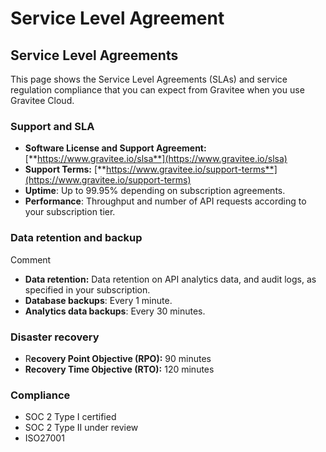 # Service Level Agreement

## Service Level Agreements

This page shows the Service Level Agreements (SLAs) and service regulation compliance that you can expect from Gravitee when you use Gravitee Cloud.

### Support and SLA <a href="#support-and-sla" id="support-and-sla"></a>

* **Software License and Support Agreement:** [**https://www.gravitee.io/slsa**](https://www.gravitee.io/slsa)
* **Support Terms:** [**https://www.gravitee.io/support-terms**](https://www.gravitee.io/support-terms)
* **Uptime**: Up to 99.95% depending on subscription agreements.
* **Performance**: Throughput and number of API requests according to your subscription tier.

### Data retention and backup <a href="#data-retention-and-backup" id="data-retention-and-backup"></a>

Comment

* **Data retention:** Data retention on API analytics data, and audit logs, as specified in your subscription.
* **Database backups**: Every 1 minute.
* **Analytics data backups**: Every 30 minutes.

### Disaster recovery  <a href="#disaster-recovery" id="disaster-recovery"></a>

* R**ecovery Point Objective (RPO):** 90 minutes
* **Recovery Time Objective (RTO):** 120 minutes

### Compliance <a href="#compliance" id="compliance"></a>

* SOC 2 Type I certified
* SOC 2 Type II under review
* ISO27001

